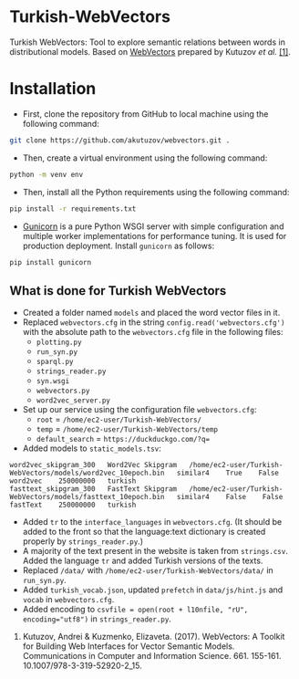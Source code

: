 # Turkish-WebVectors
Turkish WebVectors: Tool to explore semantic relations between words in distributional models.
Based on [WebVectors](https://github.com/akutuzov/webvectors) prepared by Kutuzov _et al._ [\[1\]](https://rusvectores.org/static/data/webvectors_aist.pdf).

# Installation
* First, clone the repository from GitHub to local machine using the following command:
```bash
git clone https://github.com/akutuzov/webvectors.git .
```
* Then, create a virtual environment using the following command:
```bash
python -m venv env
```
* Then, install all the Python requirements using the following command:
```bash
pip install -r requirements.txt
```
* [Gunicorn](https://gunicorn.org/) is a pure Python WSGI server with simple configuration and multiple worker implementations for performance tuning. It is used for production deployment. Install `gunicorn` as follows:
```bash
pip install gunicorn
```

## What is done for Turkish WebVectors
* Created a folder named `models` and placed the word vector files in it.
* Replaced `webvectors.cfg` in the string `config.read('webvectors.cfg')` with the absolute path to the `webvectors.cfg` file in the following files:
    * `plotting.py`
    * `run_syn.py`
    * `sparql.py`
    * `strings_reader.py`
    * `syn.wsgi`
    * `webvectors.py`
    * `word2vec_server.py`
* Set up our service using the configuration file `webvectors.cfg`:
    * `root` = `/home/ec2-user/Turkish-WebVectors/`
    * `temp` = `/home/ec2-user/Turkish-WebVectors/temp`
    * `default_search` = `https://duckduckgo.com/?q=`
* Added models to `static_models.tsv`:
```
word2vec_skipgram_300   Word2Vec Skipgram   /home/ec2-user/Turkish-WebVectors/models/word2vec_10epoch.bin   similar4    True    False   word2vec    250000000   turkish
fasttext_skipgram_300   FastText Skipgram   /home/ec2-user/Turkish-WebVectors/models/fasttext_10epoch.bin   similar4    False    False   fastText    250000000   turkish
```
* Added `tr` to the `interface_languages` in `webvectors.cfg`. (It should be added to the front so that the language:text dictionary is created properly by `strings_reader.py`.)
* A majority of the text present in the website is taken from `strings.csv`. Added the language `tr` and added Turkish versions of the texts.
* Replaced `/data/` with `/home/ec2-user/Turkish-WebVectors/data/` in `run_syn.py`.
* Added `turkish_vocab.json`, updated `prefetch` in `data/js/hint.js` and `vocab` in `webvectors.cfg`.
* Added encoding to `csvfile = open(root + l10nfile, "rU", encoding="utf8")` in `strings_reader.py`.

1. Kutuzov, Andrei & Kuzmenko, Elizaveta. (2017). WebVectors: A Toolkit for Building Web Interfaces for Vector Semantic Models. Communications in Computer and Information Science. 661. 155-161. 10.1007/978-3-319-52920-2_15. 